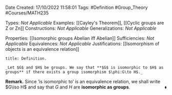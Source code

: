 <div class="topSpace"></div>

Date Created: 17/10/2022 11:58:01
Tags: #Definition #Group_Theory #Courses/MATH235

Types: _Not Applicable_
Examples: [[Cayley's Theorem]], [[Cyclic groups are Z or Zn]]
Constructions: _Not Applicable_
Generalizations: _Not Applicable_

Properties: [[Isomorphic groups Abelian iff Abelian]]
Sufficiencies: _Not Applicable_
Equivalences: _Not Applicable_
Justifications: [[Isomorphism of objects is an equivalence relation]]

``` ad-Definition
title: Definition.

_Let $G$ and $H$ be groups. We say that **$G$ is isomorphic to $H$ as groups** if there exists a group isomorphism $\phi:G\to H$._

```

**Remark.** Since $\textrm{`}$is isomorphic to$\textrm{'}$ is an equivalence relation, we shall write $G\iso H$ and say that $G$ and $H$ are **isomorphic as groups**.<span style="float:right;">$\blacklozenge$</span>
